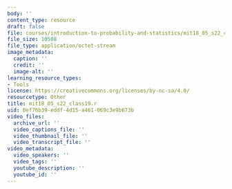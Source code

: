 ```yaml
---
body: ''
content_type: resource
draft: false
file: courses/introduction-to-probability-and-statistics/mit18_05_s22_class19.r
file_size: 10508
file_type: application/octet-stream
image_metadata:
  caption: ''
  credit: ''
  image-alt: ''
learning_resource_types:
- Tools
license: https://creativecommons.org/licenses/by-nc-sa/4.0/
resourcetype: Other
title: mit18_05_s22_class19.r
uid: 0ef76b39-eddf-4d15-a461-069c3e9b673b
video_files:
  archive_url: ''
  video_captions_file: ''
  video_thumbnail_file: ''
  video_transcript_file: ''
video_metadata:
  video_speakers: ''
  video_tags: ''
  youtube_description: ''
  youtube_id: ''
---
```

